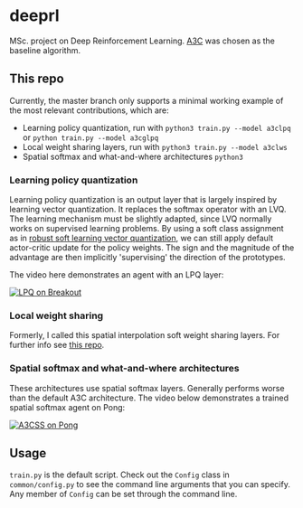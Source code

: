 # deeprl
MSc. project on Deep Reinforcement Learning. [A3C](http://proceedings.mlr.press/v48/mniha16.pdf) was chosen as the baseline algorithm.

## This repo
Currently, the master branch only supports a minimal working example of the most relevant contributions, which are:
- Learning policy quantization, run with `python3 train.py --model a3clpq` or `python train.py --model a3cglpq`
- Local weight sharing layers, run with `python3 train.py --model a3clws`
- Spatial softmax and what-and-where architectures `python3 `

### Learning policy quantization
Learning policy quantization is an output layer that is largely inspired by learning vector quantization. It replaces
the softmax operator with an LVQ. The learning mechanism must be slightly adapted, since LVQ normally works on 
supervised learning problems. By using a soft class assignment as in 
[robust soft learning vector quantization](http://ieeexplore.ieee.org/document/6790243/), we can still apply default
actor-critic update for the policy weights. The sign and the magnitude of the advantage are then implicitly 
'supervising' the direction of the prototypes.

The video here demonstrates an agent with an LPQ layer:

[![LPQ on Breakout](https://img.youtube.com/vi/4k5s9KrVp98/0.jpg)](https://www.youtube.com/watch?v=4k5s9KrVp98)

### Local weight sharing
Formerly, I called this spatial interpolation soft weight sharing layers. For further info see 
[this repo](github.com/jostosh/sisws).

### Spatial softmax and what-and-where architectures
These architectures use spatial softmax layers. Generally performs worse than the default A3C architecture. The video 
below demonstrates a trained spatial softmax agent on Pong:

[![A3CSS on Pong](https://img.youtube.com/vi/m4RcohCW4t4/0.jpg)](https://www.youtube.com/watch?v=m4RcohCW4t4)

## Usage
`train.py` is the default script. Check out the `Config` class in `common/config.py` to see the command line arguments 
that you can specify. Any member of `Config` can be set through the command line.